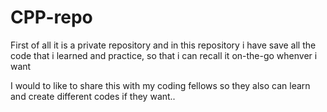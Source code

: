 # CPP-repo
First of all it is a private repository and in this repository 
i have save all the code that i learned and practice, so that i can 
recall it on-the-go whenver i want

I would to like to share this with my coding fellows so they also can learn and
create different codes if they want..
